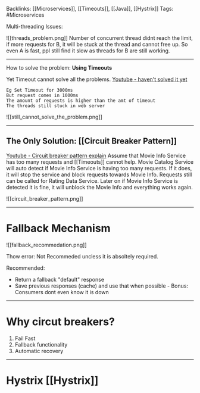 Backlinks: [[Microservices]], [[Timeouts]], [[Java]], [[Hystrix]]
Tags: #Microservices

Multi-threading Issues:

![[threads_problem.png]]
Number of concurrent thread didnt reach the limit, if more requests for B, it will be stuck at the thread and cannot free up. So even A is fast, ppl still find it slow as threads for B are still working.

---

How to solve the problem: **Using Timeouts**

Yet Timeout cannot solve all the problems. [Youtube - haven't solved it yet](https://youtu.be/uskKJoCd7ww)
```
Eg Set Timeout for 3000ms
But request comes in 1000ms
The amount of requests is higher than the amt of timeout
The threads still stuck in web server
```

![[still_cannot_solve_the_problem.png]]

---

## The Only Solution: [[Circuit Breaker Pattern]]
[Youtube - Circuit breaker pattern explain](https://youtu.be/mJ8JSach2P4)
Assume that Movie Info Service has too many requests and [[Timeouts]] cannot help.
Movie Catalog Service will auto detect if Movie Info Service is having too many requests. If it does, it will stop the service and block requests towards Movie Info. Requests still can be called for Rating Data Service. Later on if Movie Info Service is detected it is fine, it will unblock the Movie Info and everything works again. 

![[circuit_breaker_pattern.png]]

---

# Fallback Mechanism
![[fallback_recommedation.png]]

Thow error: Not Recommeded uncless it is absoltely required.

Recommended: 
- Return a fallback "default" response
- Save previous responses (cache) and use that when possible - Bonus: Consumers dont even know it is down

---
# Why circut breakers?
1. Fail Fast
2. Fallback functionality
3. Automatic recovery
---
# Hystrix [[Hystrix]]
